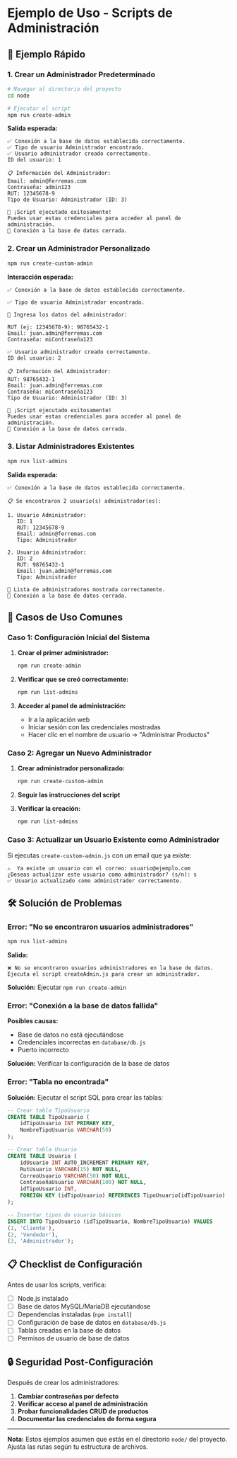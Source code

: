# Ejemplo de Uso - Scripts de Administración

## 🚀 Ejemplo Rápido

### 1. Crear un Administrador Predeterminado

```bash
# Navegar al directorio del proyecto
cd node

# Ejecutar el script
npm run create-admin
```

**Salida esperada:**
```
✅ Conexión a la base de datos establecida correctamente.
✅ Tipo de usuario Administrador encontrado.
✅ Usuario administrador creado correctamente.
ID del usuario: 1

📋 Información del Administrador:
Email: admin@ferremas.com
Contraseña: admin123
RUT: 12345678-9
Tipo de Usuario: Administrador (ID: 3)

🎉 ¡Script ejecutado exitosamente!
Puedes usar estas credenciales para acceder al panel de administración.
🔌 Conexión a la base de datos cerrada.
```

### 2. Crear un Administrador Personalizado

```bash
npm run create-custom-admin
```

**Interacción esperada:**
```
✅ Conexión a la base de datos establecida correctamente.

✅ Tipo de usuario Administrador encontrado.

📝 Ingresa los datos del administrador:

RUT (ej: 12345678-9): 98765432-1
Email: juan.admin@ferremas.com
Contraseña: miContraseña123

✅ Usuario administrador creado correctamente.
ID del usuario: 2

📋 Información del Administrador:
RUT: 98765432-1
Email: juan.admin@ferremas.com
Contraseña: miContraseña123
Tipo de Usuario: Administrador (ID: 3)

🎉 ¡Script ejecutado exitosamente!
Puedes usar estas credenciales para acceder al panel de administración.
🔌 Conexión a la base de datos cerrada.
```

### 3. Listar Administradores Existentes

```bash
npm run list-admins
```

**Salida esperada:**
```
✅ Conexión a la base de datos establecida correctamente.

📋 Se encontraron 2 usuario(s) administrador(es):

1. Usuario Administrador:
   ID: 1
   RUT: 12345678-9
   Email: admin@ferremas.com
   Tipo: Administrador

2. Usuario Administrador:
   ID: 2
   RUT: 98765432-1
   Email: juan.admin@ferremas.com
   Tipo: Administrador

🎉 Lista de administradores mostrada correctamente.
🔌 Conexión a la base de datos cerrada.
```

## 🔧 Casos de Uso Comunes

### Caso 1: Configuración Inicial del Sistema

1. **Crear el primer administrador:**
   ```bash
   npm run create-admin
   ```

2. **Verificar que se creó correctamente:**
   ```bash
   npm run list-admins
   ```

3. **Acceder al panel de administración:**
   - Ir a la aplicación web
   - Iniciar sesión con las credenciales mostradas
   - Hacer clic en el nombre de usuario → "Administrar Productos"

### Caso 2: Agregar un Nuevo Administrador

1. **Crear administrador personalizado:**
   ```bash
   npm run create-custom-admin
   ```

2. **Seguir las instrucciones del script**

3. **Verificar la creación:**
   ```bash
   npm run list-admins
   ```

### Caso 3: Actualizar un Usuario Existente como Administrador

Si ejecutas `create-custom-admin.js` con un email que ya existe:

```
⚠️  Ya existe un usuario con el correo: usuario@ejemplo.com
¿Deseas actualizar este usuario como administrador? (s/n): s
✅ Usuario actualizado como administrador correctamente.
```

## 🛠️ Solución de Problemas

### Error: "No se encontraron usuarios administradores"

```bash
npm run list-admins
```

**Salida:**
```
❌ No se encontraron usuarios administradores en la base de datos.
Ejecuta el script createAdmin.js para crear un administrador.
```

**Solución:** Ejecutar `npm run create-admin`

### Error: "Conexión a la base de datos fallida"

**Posibles causas:**
- Base de datos no está ejecutándose
- Credenciales incorrectas en `database/db.js`
- Puerto incorrecto

**Solución:** Verificar la configuración de la base de datos

### Error: "Tabla no encontrada"

**Solución:** Ejecutar el script SQL para crear las tablas:

```sql
-- Crear tabla TipoUsuario
CREATE TABLE TipoUsuario (
    idTipoUsuario INT PRIMARY KEY,
    NombreTipoUsuario VARCHAR(50)
);

-- Crear tabla Usuario
CREATE TABLE Usuario (
    idUsuario INT AUTO_INCREMENT PRIMARY KEY,
    RutUsuario VARCHAR(15) NOT NULL,
    CorreoUsuario VARCHAR(50) NOT NULL,
    ContraseñaUsuario VARCHAR(100) NOT NULL,
    idTipoUsuario INT,
    FOREIGN KEY (idTipoUsuario) REFERENCES TipoUsuario(idTipoUsuario)
);

-- Insertar tipos de usuario básicos
INSERT INTO TipoUsuario (idTipoUsuario, NombreTipoUsuario) VALUES 
(1, 'Cliente'),
(2, 'Vendedor'),
(3, 'Administrador');
```

## 📋 Checklist de Configuración

Antes de usar los scripts, verifica:

- [ ] Node.js instalado
- [ ] Base de datos MySQL/MariaDB ejecutándose
- [ ] Dependencias instaladas (`npm install`)
- [ ] Configuración de base de datos en `database/db.js`
- [ ] Tablas creadas en la base de datos
- [ ] Permisos de usuario de base de datos

## 🔒 Seguridad Post-Configuración

Después de crear los administradores:

1. **Cambiar contraseñas por defecto**
2. **Verificar acceso al panel de administración**
3. **Probar funcionalidades CRUD de productos**
4. **Documentar las credenciales de forma segura**

---

**Nota:** Estos ejemplos asumen que estás en el directorio `node/` del proyecto. Ajusta las rutas según tu estructura de archivos. 